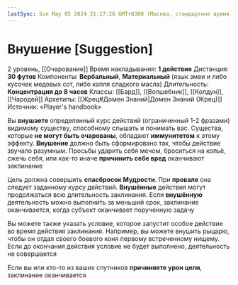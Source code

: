 ```yaml
---
lastSync: Sun May 05 2024 21:27:26 GMT+0300 (Москва, стандартное время)
---
```

# Внушение [Suggestion]
2 уровень, [[Очарование]]
Время накладывания: **1 действие**
Дистанция: **30 футов**
Компоненты: **Вербальный**, **Материальный** (язык змеи и либо кусочек медовых сот, либо капля сладкого масла)
Длительность: **Концентрация до 8 часов**
Классы: [[Бард]], [[Волшебник]], [[Колдун]], [[Чародей]]
Архетипы: [[Жрец#Домен Знаний|Домен Знаний (Жрец)]]
Источник: «Player's handbook»

Вы **внушаете** определенный курс действий (ограниченный 1-2 фразами) видимому существу, способному слышать и понимать вас. Существа, которые **не могут быть очарованы**, обладают **иммунитетом** к этому эффекту. **Внушение** должно быть сформировано так, чтобы действие звучало разумным. Просьбы ударить себя мечом, броситься на копьё, сжечь себя, или как-то иначе **причинить себе вред** оканчивают заклинание

Цель должна совершить **спасбросок Мудрости**. При **провале** она следует заданному курсу действий. **Внушённые** действия могут продолжаться всю длительность заклинания. Если **внушённую** деятельность можно выполнить за меньший срок, заклинание оканчивается, когда субъект оканчивает порученную задачу

Вы можете также указать условие, которое запустит особое действие во время действия заклинания. Например, вы можете внушить рыцарю, чтобы он отдал своего боевого коня первому встреченному нищему. Если до окончания действия условие не будет выполнено, деятельность не совершается

Если вы или кто-то из ваших спутников **причиняете урон цели**, заклинание оканчивается